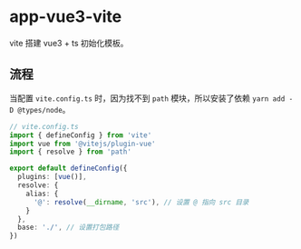 # app-vue3-vite

vite 搭建 vue3 + ts 初始化模板。

## 流程

当配置 `vite.config.ts` 时，因为找不到 `path` 模块，所以安装了依赖 `yarn add -D @types/node`。
```ts
// vite.config.ts
import { defineConfig } from 'vite'
import vue from '@vitejs/plugin-vue'
import { resolve } from 'path'

export default defineConfig({
  plugins: [vue()],
  resolve: {
    alias: {
      '@': resolve(__dirname, 'src'), // 设置 @ 指向 src 目录
    }
  },
  base: './', // 设置打包路径
})
```


